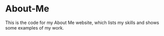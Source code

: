 # About-Me

This is the code for my About Me website, which lists my skills and shows some examples of my work.
